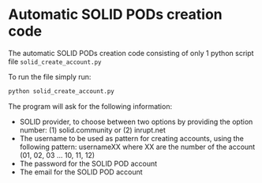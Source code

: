 # Automatic SOLID PODs creation code

The automatic SOLID PODs creation code consisting of only 1 python script file ```solid_create_account.py```

To run the file simply run:
```python
python solid_create_account.py
```

The program will ask for the following information:
- SOLID provider, to choose between two options by providing the option number: (1) solid.community or (2) inrupt.net
- The username to be used as pattern for creating accounts, using the following pattern: usernameXX where XX are the number of the account (01, 02, 03 ... 10, 11, 12)
- The password for the SOLID POD account
- The email for the SOLID POD account



